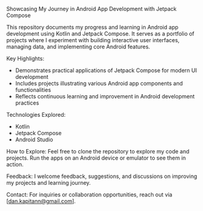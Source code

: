 Showcasing My Journey in Android App Development with Jetpack Compose

This repository documents my progress and learning in Android app development using Kotlin and Jetpack Compose. It serves as a portfolio of projects where I experiment with building interactive user interfaces, managing data, and implementing core Android features.

Key Highlights:
- Demonstrates practical applications of Jetpack Compose for modern UI development
- Includes projects illustrating various Android app components and functionalities
- Reflects continuous learning and improvement in Android development practices

Technologies Explored:
- Kotlin
- Jetpack Compose
- Android Studio

How to Explore:
Feel free to clone the repository to explore my code and projects. Run the apps on an Android device or emulator to see them in action.

Feedback:
I welcome feedback, suggestions, and discussions on improving my projects and learning journey.

Contact:
For inquiries or collaboration opportunities, reach out via [dan.kapitann@gmail.com].
